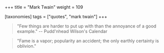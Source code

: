 +++
title = "Mark Twain"
weight = 109

[taxonomies]
tags = ["quotes", "mark twain"]
+++

> "Few things are harder to put up with than the annoyance of a good example."
-- Pudd'nhead Wilson's Calendar

> "Fame is a vapor; popularity an accident; the only earthly certainty is
> oblivion."

